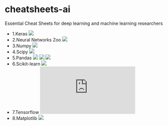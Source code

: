# cheatsheets-ai
Essential Cheat Sheets for deep learning and machine learning researchers

  - 1.Keras
  ![](https://github.com/LittleHeap/cheatsheets-ai/blob/master/Keras.jpg)
  - 2.Neural Networks Zoo
  ![](https://github.com/LittleHeap/cheatsheets-ai/blob/master/Neural%20Networks%20Zoo.png)
  - 3.Numpy
  ![](https://github.com/LittleHeap/cheatsheets-ai/blob/master/Numpy.png)
  - 4.Scipy
  ![](https://github.com/LittleHeap/cheatsheets-ai/blob/master/Scipy.png)
  - 5.Pandas
  ![](https://github.com/LittleHeap/cheatsheets-ai/blob/master/Pandas-1.jpg)
  ![](https://github.com/LittleHeap/cheatsheets-ai/blob/master/Pandas-2.jpg)
  ![](https://github.com/LittleHeap/cheatsheets-ai/blob/master/Pandas-3.png)
  - 6.Scikit-learn
  ![](https://github.com/LittleHeap/cheatsheets-ai/blob/master/Scikit%20Learn.png)
  - 7.Tensorflow
  ![](https://github.com/LittleHeap/cheatsheets-ai/blob/master/Tensorflow%20Cheat%20Sheet.pdf)
  - 8.Matplotlib
  ![](https://github.com/LittleHeap/cheatsheets-ai/blob/master/Matplotlib.png)
